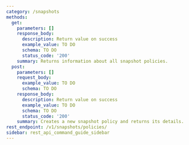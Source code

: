 ```yaml
---
category: /snapshots
methods:
  get:
    parameters: []
    response_body:
      description: Return value on success
      example_value: TO DO
      schema: TO DO
      status_code: '200'
    summary: Returns information about all snapshot policies.
  post:
    parameters: []
    request_body:
      example_value: TO DO
      schema: TO DO
    response_body:
      description: Return value on success
      example_value: TO DO
      schema: TO DO
      status_code: '200'
    summary: Creates a new snapshot policy and returns its details.
rest_endpoint: /v1/snapshots/policies/
sidebar: rest_api_command_guide_sidebar
---
```

